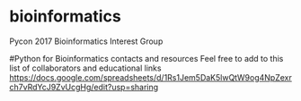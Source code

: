 # bioinformatics
Pycon 2017 Bioinformatics Interest Group


#Python for Bioinformatics contacts and resources
Feel free to add to this list of collaborators and educational links
https://docs.google.com/spreadsheets/d/1Rs1Jem5DaK5lwQtW9og4NpZexrch7vRdYcJ9ZvUcgHg/edit?usp=sharing
